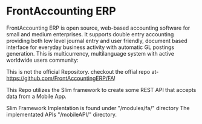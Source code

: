 FrontAccounting ERP
===================

FrontAccounting ERP is open source, web-based accounting software for small and medium enterprises.
It supports double entry accounting providing both low level journal entry and user friendly, document based 
interface for everyday business activity with automatic GL postings generation. This is multicurrency,
multilanguage system with active worldwide users community:


This is not the official Repository. checkout the offial repo at-https://github.com/FrontAccountingERP/FA! 

This Repo utilizes the Slim framework to create some REST API that accepts data from a Mobile App.  

Slim Framework Implentation is found under "/modules/fa/" directory
The implementated APIs "/mobileAPI/" directory.
